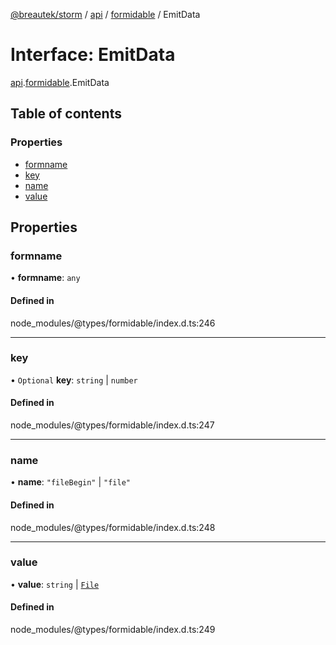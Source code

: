 [@breautek/storm](../README.md) / [api](../modules/api.md) / [formidable](../modules/api.formidable.md) / EmitData

# Interface: EmitData

[api](../modules/api.md).[formidable](../modules/api.formidable.md).EmitData

## Table of contents

### Properties

- [formname](api.formidable.emitdata.md#formname)
- [key](api.formidable.emitdata.md#key)
- [name](api.formidable.emitdata.md#name)
- [value](api.formidable.emitdata.md#value)

## Properties

### formname

• **formname**: `any`

#### Defined in

node_modules/@types/formidable/index.d.ts:246

___

### key

• `Optional` **key**: `string` \| `number`

#### Defined in

node_modules/@types/formidable/index.d.ts:247

___

### name

• **name**: ``"fileBegin"`` \| ``"file"``

#### Defined in

node_modules/@types/formidable/index.d.ts:248

___

### value

• **value**: `string` \| [`File`](api.formidable.file.md)

#### Defined in

node_modules/@types/formidable/index.d.ts:249
